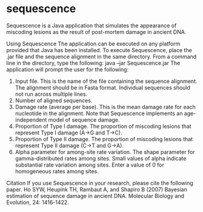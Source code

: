 sequescence
===========

Sequescence is a Java application that simulates the appearance of miscoding lesions as the result of post-mortem damage in ancient DNA.

Using Sequescence
The application can be executed on any platform provided that Java has been installed. 
To execute Sequescence, place the .jar file and the sequence alignment in the same directory. From a command line in the directory, type the following:
java –jar Sequescence.jar
The application will prompt the user for the following:
1) Input file. This is the name of the file containing the sequence alignment. The alignment should be in Fasta format. Individual sequences should not run across multiple lines. 
2) Number of aligned sequences.
3) Damage rate (average per base). This is the mean damage rate for each nucleotide in the alignment. Note that Sequescence implements an age-independent model of sequence damage. 
4) Proportion of Type I damage. The proportion of miscoding lesions that represent Type I damage (A→G and T→C). 
5) Proportion of Type II damage. The proportion of miscoding lesions that represent Type II damage (C→T and G→A). 
6) Alpha parameter for among-site rate variation. The shape parameter for gamma-distributed rates among sites. Small values of alpha indicate substantial rate variation among sites. Enter a value of 0 for homogeneous rates among sites. 

Citation
If you use Sequescence in your research, please cite the following paper.
Ho SYW, Heupink TH, Rambaut A, and Shapiro B (2007) Bayesian estimation of sequence damage in ancient DNA. Molecular Biology and Evolution, 24: 1416-1422.
